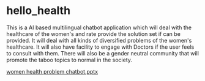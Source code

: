 # hello_health
This is a AI based  multilingual chatbot application which will deal with the healthcare of the women's and rate provide the solution set if can be provided.
It will deal with all kinds of diversified problems of the women's healthcare.
It will also have facility to engage with Doctors if the user feels to consult with them.
There will also be a gender neutral community that will promote the taboo topics to normal in the society.




[women health problem chatbot.pptx](https://github.com/dopender25/hello_health/files/9996623/women.health.problem.chatbot.pptx)
